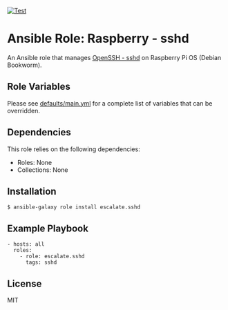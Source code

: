 [![Test](https://github.com/escalate/ansible-raspberry-sshd/actions/workflows/test.yml/badge.svg?branch=master&event=push)](https://github.com/escalate/ansible-raspberry-sshd/actions/workflows/test.yml)

# Ansible Role: Raspberry - sshd

An Ansible role that manages [OpenSSH - sshd](https://www.openssh.com) on Raspberry Pi OS (Debian Bookworm).

## Role Variables

Please see [defaults/main.yml](https://github.com/escalate/ansible-raspberry-sshd/blob/master/defaults/main.yml) for a complete list of variables that can be overridden.

## Dependencies

This role relies on the following dependencies:

- Roles: None
- Collections: None

## Installation

```
$ ansible-galaxy role install escalate.sshd
```

## Example Playbook

```
- hosts: all
  roles:
    - role: escalate.sshd
      tags: sshd
```

## License

MIT
